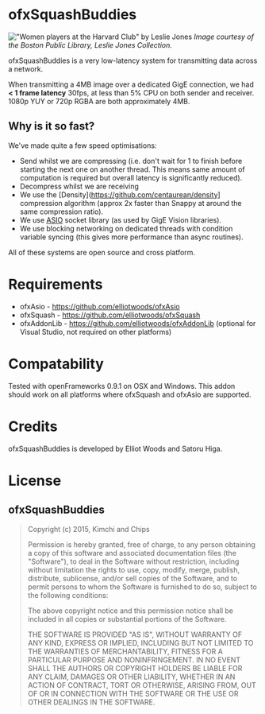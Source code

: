 ofxSquashBuddies
================

!["Women players at the Harvard Club" by Leslie Jones](https://raw.githubusercontent.com/elliotwoods/ofxSquashBuddies/master/Women%20players%20at%20the%20Harvard%20club.jpg)
_Image courtesy of the Boston Public Library, Leslie Jones Collection._

ofxSquashBuddies is a very low-latency system for transmitting data across a network.

When transmitting a 4MB image over a dedicated GigE connection, we had __< 1 frame latency__ 30fps, at less than 5% CPU on both sender and receiver. 1080p YUY or 720p RGBA are both approximately 4MB.

Why is it so fast?
------------------

We've made quite a few speed optimisations:

* Send whilst we are compressing (i.e. don't wait for 1 to finish before starting the next one on another thread. This means same amount of computation is required but overall latency is significantly reduced).
* Decompress whilst we are receiving
* We use the [Density](https://github.com/centaurean/density] compression algorithm (approx 2x faster than Snappy at around the same compression ratio).
* We use [ASIO](http://think-async.com/) socket library (as used by GigE Vision libraries).
* We use blocking networking on dedicated threads with condition variable syncing (this gives more performance than async routines).

All of these systems are open source and cross platform.

Requirements
============

* ofxAsio - https://github.com/elliotwoods/ofxAsio
* ofxSquash - https://github.com/elliotwoods/ofxSquash
* ofxAddonLib - https://github.com/elliotwoods/ofxAddonLib (optional for Visual Studio, not required on other platforms)

Compatability
=============

Tested with openFrameworks 0.9.1 on OSX and Windows. This addon should work on all platforms where ofxSquash and ofxAsio are supported.

Credits
=======

ofxSquashBuddies is developed by Elliot Woods and Satoru Higa.

License
=======

ofxSquashBuddies
---------
> Copyright (c) 2015, Kimchi and Chips
>
>
> Permission is hereby granted, free of charge, to any person obtaining a copy of this software and associated documentation files (the "Software"), to deal in the Software without restriction, including without limitation the rights to use, copy, modify, merge, publish, distribute, sublicense, and/or sell copies of the Software, and to permit persons to whom the Software is furnished to do so, subject to the following conditions:
>
> The above copyright notice and this permission notice shall be included in all copies or substantial portions of the Software.
>
> THE SOFTWARE IS PROVIDED "AS IS", WITHOUT WARRANTY OF ANY KIND, EXPRESS OR IMPLIED, INCLUDING BUT NOT LIMITED TO THE WARRANTIES OF MERCHANTABILITY, FITNESS FOR A PARTICULAR PURPOSE AND NONINFRINGEMENT. IN NO EVENT SHALL THE AUTHORS OR COPYRIGHT HOLDERS BE LIABLE FOR ANY CLAIM, DAMAGES OR OTHER LIABILITY, WHETHER IN AN ACTION OF CONTRACT, TORT OR OTHERWISE, ARISING FROM, OUT OF OR IN CONNECTION WITH THE SOFTWARE OR THE USE OR OTHER DEALINGS IN THE SOFTWARE.
